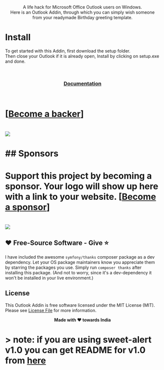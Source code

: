 <p align="center">
A life hack for Microsoft Office Outlook users on Windows.<br>
Here is an Outlook Addin, through which you can simply wish someone from your readymade Birthday greeting template.
</p>

# Install

To get started with this Addin, first download the setup folder.<br>
Then close your Outlook if it is already open, Install by clicking on setup.exe and done.

<br>
<h3 align="center">
    <a href="https://sachin4dotnet.github.io/Microsoft_Outlook_Addin/" target="_blank">Documentation</a>
</h3>
<br>

# [[Become a backer](https://opencollective.com/sweet-alert#backer)]
# <a href="https://opencollective.com/sweet-alert#backers" target="_blank"><img src="https://opencollective.com/sweet-alert/backers.svg?width=890"></a>
# ## Sponsors
# Support this project by becoming a sponsor. Your logo will show up here with a link to your website. [[Become a sponsor](https://opencollective.com/sweet-alert#sponsor)]
# <a href="https://opencollective.com/sweet-alert/sponsor/0/website" target="_blank"><img src="https://opencollective.com/sweet-alert/sponsor/0/avatar.svg"></a>

## ❤️ Free-Source Software - Give ⭐️

I have included the awesome `symfony/thanks` composer package as a dev
dependency.
Let your OS package maintainers know you appreciate them by starring
the packages you use.
Simply run `composer thanks` after installing this package.
(And not to worry, since it's a dev-dependency it won't be installed in your
live environment.)

## License

This Outlook Addin is free software licensed under the MIT License (MIT). Please see [License File](LICENSE.md) for more information.

<p align="center"> <b>Made with ❤️ towards India<b> </p>

# > note: if you are using sweet-alert v1.0 you can get README for v1.0 from [here](https://github.com/realrashid/sweet-alert/blob/1.0/readme.md)
